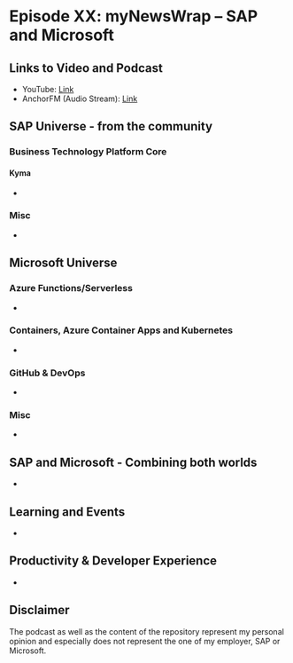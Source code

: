 # Episode XX: myNewsWrap – SAP and Microsoft

## Links to Video and Podcast

* YouTube: [Link]()
* AnchorFM (Audio Stream): [Link]()

## SAP Universe - from the community

### Business Technology Platform Core

#### Kyma

* []()

### Misc

* []()

## Microsoft Universe

### Azure Functions/Serverless

* []()

### Containers, Azure Container Apps and Kubernetes

* []()

### GitHub & DevOps

* []()

### Misc

* []()

## SAP and Microsoft - Combining both worlds

* []()

## Learning and Events

* []()

## Productivity & Developer Experience

* []()

## Disclaimer

The podcast as well as the content of the repository represent my personal opinion and especially does not represent the one of my employer, SAP or Microsoft.
